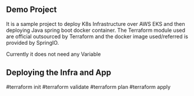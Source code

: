 ## Demo Project
It is a sample project to deploy K8s Infrastructure over AWS EKS and then deploying Java spring boot docker container.
The Terraform module used are official outsourced by Terraform and the docker image used/referred is provided by SpringIO.

Currently it does not need any Variable

## Deploying the Infra and App

#terraform init
#terraform validate
#terraform plan
#terraform apply
